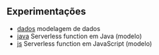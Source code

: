 ## Experimentações

- [dados](dados) modelagem de dados
- [java](java) Serverless function em Java (modelo)
- [js](js) Serverless function em JavaScript (modelo)
